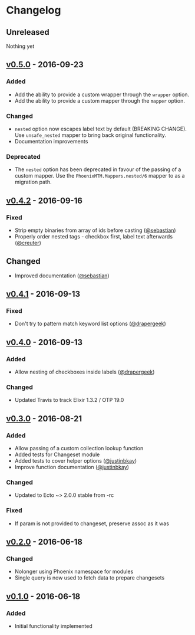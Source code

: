 # Changelog

## Unreleased
Nothing yet

## [v0.5.0] - 2016-09-23
### Added
- Add the ability to provide a custom wrapper through the `wrapper` option.
- Add the ability to provide a custom mapper through the `mapper` option.

### Changed
- `nested` option now escapes label text by default (BREAKING CHANGE). Use
  `unsafe_nested` mapper to bring back original functionality.
- Documentation improvements

### Deprecated
- The `nested` option has been deprecated in favour of the passing of a custom mapper.
  Use the `PhoenixMTM.Mappers.nested/6` mapper to as a migration path.


## [v0.4.2] - 2016-09-16
### Fixed
- Strip empty binaries from array of ids before casting ([@sebastian](https://github.com/sebastian))
- Properly order nested tags - checkbox first, label text afterwards ([@creuter](https://github.com/creuter))

## Changed
- Improved documentation ([@sebastian](https://github.com/sebastian))


## [v0.4.1] - 2016-09-13
### Fixed
- Don't try to pattern match keyword list options ([@drapergeek](https://github.com/drapergeek))


## [v0.4.0] - 2016-09-13
### Added
- Allow nesting of checkboxes inside labels ([@drapergeek](https://github.com/drapergeek))

### Changed
- Updated Travis to track Elixir 1.3.2 / OTP 19.0


## [v0.3.0] - 2016-08-21
### Added
- Allow passing of a custom collection lookup function
- Added tests for Changeset module
- Added tests to cover helper options ([@justinbkay](https://github.com/justinbkay))
- Improve function documentation ([@justinbkay](https://github.com/justinbkay))

### Changed
- Updated to Ecto ~> 2.0.0 stable from -rc

### Fixed
- If param is not provided to changeset, preserve assoc as it was


## [v0.2.0] - 2016-06-18
### Changed
- Nolonger using Phoenix namespace for modules
- Single query is now used to fetch data to prepare changesets


## [v0.1.0] - 2016-06-18
### Added
- Initial functionality implemented


[Unreleased]: https://github.com/adam12/phoenix_mtm/compare/v0.5.0...HEAD
[v0.5.0]: https://github.com/adam12/phoenix_mtm/compare/v0.4.2...v0.5.0
[v0.4.2]: https://github.com/adam12/phoenix_mtm/compare/v0.4.1...v0.4.2
[v0.4.1]: https://github.com/adam12/phoenix_mtm/compare/v0.4.0...v0.4.1
[v0.4.0]: https://github.com/adam12/phoenix_mtm/compare/v0.3.0...v0.4.0
[v0.3.0]: https://github.com/adam12/phoenix_mtm/compare/v0.2.0...v0.3.0
[v0.2.0]: https://github.com/adam12/phoenix_mtm/compare/v0.1.0...v0.2.0
[v0.1.0]: https://github.com/adam12/phoenix_mtm/tree/v0.1.0
